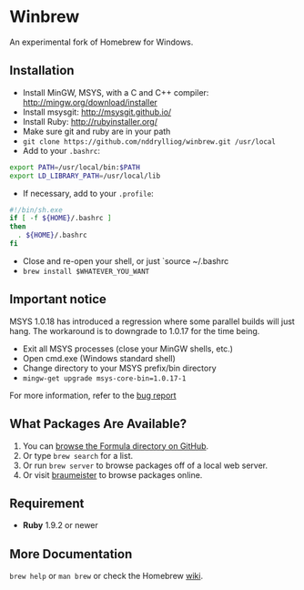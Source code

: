 Winbrew
=======
An experimental fork of Homebrew for Windows.

Installation
------------

* Install MinGW, MSYS, with a C and C++ compiler: <http://mingw.org/download/installer>
* Install msysgit: <http://msysgit.github.io/>
* Install Ruby: <http://rubyinstaller.org/>
* Make sure git and ruby are in your path
* `git clone https://github.com/nddrylliog/winbrew.git /usr/local`
* Add to your `.bashrc`:

 ```sh
 export PATH=/usr/local/bin:$PATH
 export LD_LIBRARY_PATH=/usr/local/lib
 ```

* If necessary, add to your `.profile`:

 ```sh
 #!/bin/sh.exe
 if [ -f ${HOME}/.bashrc ]
 then
   . ${HOME}/.bashrc
 fi
 ```

* Close and re-open your shell, or just `source ~/.bashrc
* `brew install $WHATEVER_YOU_WANT`

Important notice
----------------

MSYS 1.0.18 has introduced a regression where some parallel builds will just hang.
The workaround is to downgrade to 1.0.17 for the time being.

* Exit all MSYS processes (close your MinGW shells, etc.)
* Open cmd.exe (Windows standard shell)
* Change directory to your MSYS prefix/bin directory
* `mingw-get upgrade msys-core-bin=1.0.17-1`

For more information, refer to the [bug report](http://sourceforge.net/p/mingw/bugs/1950/)

What Packages Are Available?
----------------------------
1. You can [browse the Formula directory on GitHub](https://github.com/nddrylliog/winbrew/tree/master/Library/Formula).
2. Or type `brew search` for a list.
3. Or run `brew server` to browse packages off of a local web server.
4. Or visit [braumeister](http://braumeister.org) to browse packages online.

Requirement
-----------
* **Ruby** 1.9.2 or newer

More Documentation
------------------
`brew help` or `man brew` or check the Homebrew [wiki](https://github.com/mxcl/homebrew/wiki).
